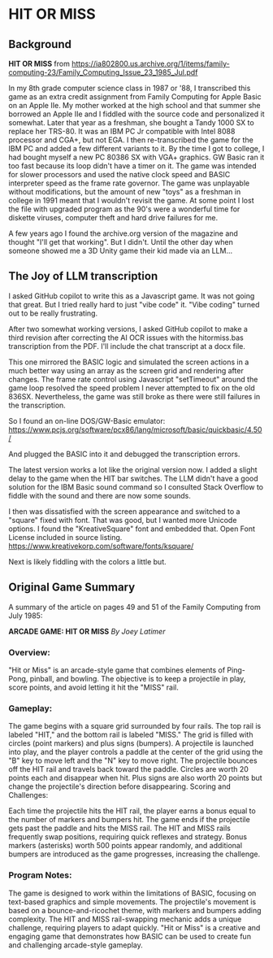 # HIT OR MISS
## Background
**HIT OR MISS** from https://ia802800.us.archive.org/1/items/family-computing-23/Family_Computing_Issue_23_1985_Jul.pdf

In my 8th grade computer science class in 1987 or '88, I transcribed this game as an extra credit assignment from Family Computing for Apple Basic on an Apple IIe.   My mother worked at the high school and that summer she borrowed an Apple IIe and I fiddled with the source code and personalized it somewhat.  Later that year as a freshman, she bought a Tandy 1000 SX to replace her TRS-80.  It was an IBM PC Jr compatible with Intel 8088 processor and CGA+, but not EGA.  I then re-transcribed the game for the IBM PC and added a few different variants to it.   By the time I got to college, I had bought myself a new PC 80386 SX with VGA+ graphics.  GW Basic ran it too fast because its loop didn't have a timer on it.   The game was intended for slower processors and used the native clock speed and BASIC interpreter speed as the frame rate governor.  The game was unplayable without modifications, but the amount of new "toys" as a freshman in college in 1991 meant that I wouldn't revisit the game. At some point I lost the file with upgraded program as the 90's were a wonderful time for diskette viruses, computer theft and hard drive failures for me.

A few years ago I found the archive.org version of the magazine and thought "I'll get that working".   But I didn't.  Until the other day when someone showed me a 3D Unity game their kid made via an LLM...

## The Joy of LLM transcription

I asked GitHub copilot to write this as a Javascript game.  It was not going that great.  But I tried really hard to just "vibe code" it.   "Vibe coding" turned out to be really frustrating.

After two somewhat working versions, I asked GitHub copilot to make a third revision after correcting the AI OCR issues with the hitormiss.bas transcription from the PDF.  I'll include the chat transcript at a docx file.   

This one mirrored the BASIC logic and simulated the screen actions in a much better way using an array as the screen grid and rendering after changes.  The frame rate control using Javascript "setTimeout" around the game loop resolved the speed problem I never attempted to fix on the old 836SX.   Nevertheless, the game was still broke as there were still failures in the transcription.

So I found an on-line DOS/GW-Basic emulator:
https://www.pcjs.org/software/pcx86/lang/microsoft/basic/quickbasic/4.50/

And plugged the BASIC into it and debugged the transcription errors.

The latest version works a lot like the original version now.   I added a slight delay to the game when the HIT bar switches.   The LLM didn't have a good solution for the IBM Basic sound command so I consulted Stack Overflow to fiddle with the sound and there are now some sounds. 

I then was dissatisfied with the screen appearance and switched to a "square" fixed with font.  That was good, but I wanted more Unicode options.   I found the "KreativeSquare" font and embedded that.   Open Font License included in source listing.  https://www.kreativekorp.com/software/fonts/ksquare/

Next is likely fiddling with the colors a little but.

## Original Game Summary
A summary of the article on pages 49 and 51 of the Family Computing from July 1985:

**ARCADE GAME: HIT OR MISS**
*By Joey Latimer*

### Overview:
"Hit or Miss" is an arcade-style game that combines elements of Ping-Pong, pinball, and bowling.
 The objective is to keep a projectile in play, score points, and avoid letting it hit the "MISS" rail.

### Gameplay:

The game begins with a square grid surrounded by four rails.
 The top rail is labeled "HIT," and the bottom rail is labeled "MISS."
The grid is filled with circles (point markers) and plus signs (bumpers).
A projectile is launched into play, and the player controls a paddle at the center of the grid using the "B" key to move left and the "N" key to move right.
The projectile bounces off the HIT rail and travels back toward the paddle.
Circles are worth 20 points each and disappear when hit.
 Plus signs are also worth 20 points but change the projectile's direction before disappearing.
Scoring and Challenges:

Each time the projectile hits the HIT rail, the player earns a bonus equal to the number of markers and bumpers hit.
The game ends if the projectile gets past the paddle and hits the MISS rail.
The HIT and MISS rails frequently swap positions, requiring quick reflexes and strategy.
Bonus markers (asterisks) worth 500 points appear randomly, and additional bumpers are introduced as the game progresses, increasing the challenge.

### Program Notes:
The game is designed to work within the limitations of BASIC, focusing on text-based graphics and simple movements.
The projectile's movement is based on a bounce-and-ricochet theme, with markers and bumpers adding complexity.
The HIT and MISS rail-swapping mechanic adds a unique challenge, requiring players to adapt quickly.
"Hit or Miss" is a creative and engaging game that demonstrates how BASIC can be used to create fun and challenging arcade-style gameplay.
